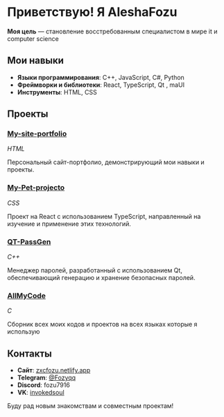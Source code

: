 # Приветствую! Я AleshaFozu

**Моя цель** — становление восстребованным специалистом в мире it и computer science

## Мои навыки

- **Языки программирования**: C++, JavaScript, C#, Python
- **Фреймворки и библиотеки**: React, TypeScript, Qt , maUI
- **Инструменты**: HTML, CSS

## Проекты

### [My-site-portfolio](https://github.com/Fozu7916/My-site-portfolio)

*HTML*

Персональный сайт-портфолио, демонстрирующий мои навыки и проекты.

### [My-Pet-projecto](https://github.com/Fozu7916/My-Pet-projecto)

*CSS*

Проект на React с использованием TypeScript, направленный на изучение и применение этих технологий.

### [QT-PassGen](https://github.com/Fozu7916/QT-PassGen)

*C++*

Менеджер паролей, разработанный с использованием Qt, обеспечивающий генерацию и хранение безопасных паролей.

### [AllMyCode](https://github.com/Fozu7916/AllMyCode)

*C*

Сборник всех моих кодов и проектов на всех языках которые я использую

## Контакты

- **Сайт**: [zxcfozu.netlify.app](https://zxcfozu.netlify.app/)
- **Telegram**: [@Fozyqq](https://t.me/Fozyqq)
- **Discord**: fozu7916
- **VK**: [invokedsoul](https://vk.com/invokedsoul)

Буду рад новым знакомствам и совместным проектам!
